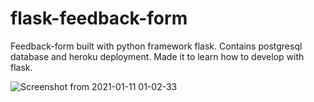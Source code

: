 # flask-feedback-form
Feedback-form built with python framework flask. Contains postgresql database and heroku deployment. Made it to learn how to develop with flask. 

![Screenshot from 2021-01-11 01-02-33](https://user-images.githubusercontent.com/64662660/104172161-b6944880-53fb-11eb-9754-96a00cfed590.png)
